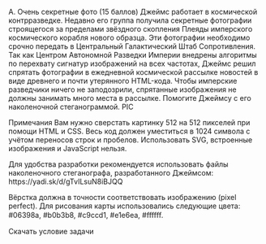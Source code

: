 A. Очень секретные фото (15 баллов)
Джеймс работает в космической контрразведке. Недавно его группа получила секретные фотографии строящегося за пределами звёздного скопления Плеяды имперского космического корабля нового образца. Эти фотографии необходимо срочно передать в Центральный Галактический Штаб Сопротивления.
Так как Центром Автономной Разведки Империи внедрены алгоритмы по перехвату сигнатур изображений на всех частотах, Джеймс решил спрятать фотографии в ежедневной космической рассылке новостей в виде древнего и почти утерянного HTML-кода. Чтобы имперские разведчики ничего не заподозрили, спрятанные изображения не должны занимать много места в рассылке.
Помогите Джеймсу с его наколеночной стеганограммой.
PIC

Примечания
Вам нужно сверстать картинку 512 на 512 пикселей при помощи HTML и CSS. Весь код должен уместиться в 1024 символа с учётом переносов строк и пробелов. Использовать SVG, встроенные изображения и JavaScript нельзя.

<style>  
    /* стили */  
</style>  
<body>  
    <!-- верстка -->  
</body>
Для удобства разработки рекомендуется использовать файлы наколеночного стеганографа, разработанного Джеймсом: https://yadi.sk/d/gTvILsuN8iBJQQ

Вёрстка должна в точности соответствовать изображению (pixel perfect).
Для рисования карты использовались следующие цвета: #06398a, #b0b3b8, #c9ccd1, #e1e6ea, #ﬀﬀﬀ.

Скачать условие задачи
